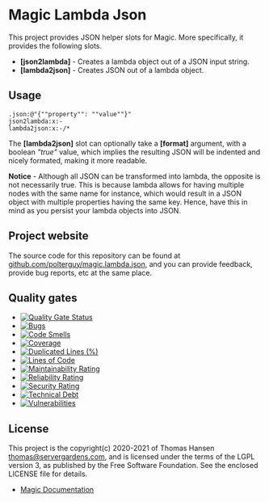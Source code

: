 
# Magic Lambda Json

This project provides JSON helper slots for Magic. More specifically, it provides the following slots.

* __[json2lambda]__ - Creates a lambda object out of a JSON input string.
* __[lambda2json]__ - Creates JSON out of a lambda object.

## Usage

```
.json:@"{""property"": ""value""}"
json2lambda:x:-
lambda2json:x:-/*
```

The **[lambda2json]** slot can optionally take a **[format]** argument, with a boolean _"true"_ value, which implies the
resulting JSON will be indented and nicely formated, making it more readable.

**Notice** - Although all JSON can be transformed into lambda, the opposite is not necessarily true. This is because
lambda allows for having multiple nodes with the same name for instance, which would result in a JSON object with
multiple properties having the same key. Hence, have this in mind as you persist your lambda objects into JSON.

## Project website

The source code for this repository can be found at [github.com/polterguy/magic.lambda.json](https://github.com/polterguy/magic.lambda.json), and you can provide feedback, provide bug reports, etc at the same place.

## Quality gates

- [![Quality Gate Status](https://sonarcloud.io/api/project_badges/measure?project=polterguy_magic.lambda.json&metric=alert_status)](https://sonarcloud.io/dashboard?id=polterguy_magic.lambda.json)
- [![Bugs](https://sonarcloud.io/api/project_badges/measure?project=polterguy_magic.lambda.json&metric=bugs)](https://sonarcloud.io/dashboard?id=polterguy_magic.lambda.json)
- [![Code Smells](https://sonarcloud.io/api/project_badges/measure?project=polterguy_magic.lambda.json&metric=code_smells)](https://sonarcloud.io/dashboard?id=polterguy_magic.lambda.json)
- [![Coverage](https://sonarcloud.io/api/project_badges/measure?project=polterguy_magic.lambda.json&metric=coverage)](https://sonarcloud.io/dashboard?id=polterguy_magic.lambda.json)
- [![Duplicated Lines (%)](https://sonarcloud.io/api/project_badges/measure?project=polterguy_magic.lambda.json&metric=duplicated_lines_density)](https://sonarcloud.io/dashboard?id=polterguy_magic.lambda.json)
- [![Lines of Code](https://sonarcloud.io/api/project_badges/measure?project=polterguy_magic.lambda.json&metric=ncloc)](https://sonarcloud.io/dashboard?id=polterguy_magic.lambda.json)
- [![Maintainability Rating](https://sonarcloud.io/api/project_badges/measure?project=polterguy_magic.lambda.json&metric=sqale_rating)](https://sonarcloud.io/dashboard?id=polterguy_magic.lambda.json)
- [![Reliability Rating](https://sonarcloud.io/api/project_badges/measure?project=polterguy_magic.lambda.json&metric=reliability_rating)](https://sonarcloud.io/dashboard?id=polterguy_magic.lambda.json)
- [![Security Rating](https://sonarcloud.io/api/project_badges/measure?project=polterguy_magic.lambda.json&metric=security_rating)](https://sonarcloud.io/dashboard?id=polterguy_magic.lambda.json)
- [![Technical Debt](https://sonarcloud.io/api/project_badges/measure?project=polterguy_magic.lambda.json&metric=sqale_index)](https://sonarcloud.io/dashboard?id=polterguy_magic.lambda.json)
- [![Vulnerabilities](https://sonarcloud.io/api/project_badges/measure?project=polterguy_magic.lambda.json&metric=vulnerabilities)](https://sonarcloud.io/dashboard?id=polterguy_magic.lambda.json)

## License

This project is the copyright(c) 2020-2021 of Thomas Hansen thomas@servergardens.com, and is licensed under the terms
of the LGPL version 3, as published by the Free Software Foundation. See the enclosed LICENSE file for details.

* [Magic Documentation](https://polterguy.github.io/)
